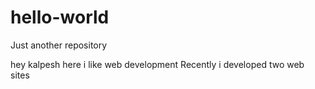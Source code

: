 # hello-world
Just another repository

hey kalpesh here i like web development
Recently i developed two web sites
